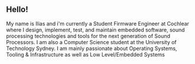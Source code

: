 ## Hello!
My name is Ilias and i'm currently a Student Firmware Engineer at Cochlear where I design, implement, test, and maintain embedded software, sound processing technologies and tools for the next generation of Sound Processors. I am also a Computer Science student at the University of Technology Sydney. I am mainly passionate about Operating Systems, Tooling & Infrastructure as well as Low Level/Embedded Systems
